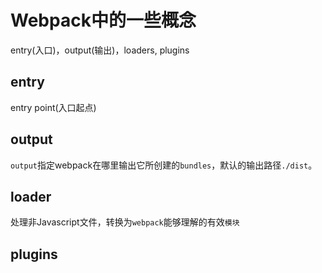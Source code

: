 # Webpack中的一些概念

entry(入口)，output(输出)，loaders, plugins

## entry
entry point(入口起点)

## output
`output`指定webpack在哪里输出它所创建的`bundles`，默认的输出路径`./dist`。

## loader
处理非Javascript文件，转换为`webpack`能够理解的有效`模块`

## plugins
